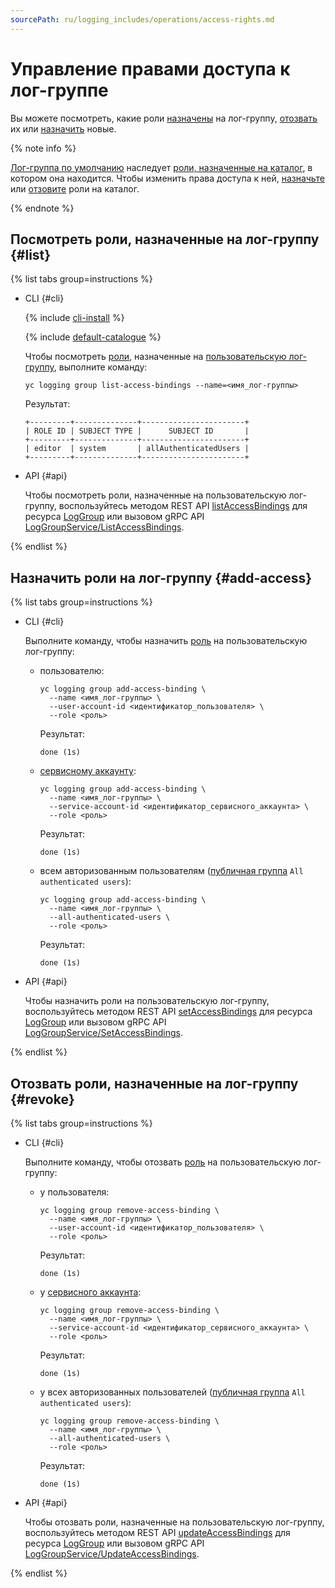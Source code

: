 ```yaml
---
sourcePath: ru/logging_includes/operations/access-rights.md
---
```

# Управление правами доступа к лог-группе

Вы можете посмотреть, какие роли [назначены](#list) на лог-группу, [отозвать](#revoke) их или [назначить](#add-access) новые.

{% note info %}

[Лог-группа по умолчанию](../concepts/log-group.md) наследует [роли, назначенные на каталог](../../iam/operations/roles/get-assigned-roles.md), в котором она находится. Чтобы изменить права доступа к ней, [назначьте](../../iam/operations/roles/grant.md) или [отзовите](../../iam/operations/roles/revoke.md) роли на каталог.

{% endnote %}

## Посмотреть роли, назначенные на лог-группу {#list}

{% list tabs group=instructions %}

- CLI {#cli}

    {% include [cli-install](../../_includes/cli-install.md) %}
    
    {% include [default-catalogue](../../_includes/default-catalogue.md) %}

    Чтобы посмотреть [роли](../security/index.md), назначенные на [пользовательскую лог-группу](../concepts/log-group.md), выполните команду:

    ```
    yc logging group list-access-bindings --name=<имя_лог-группы>
    ```

    Результат:

    ```
    +---------+--------------+-----------------------+
    | ROLE ID | SUBJECT TYPE |      SUBJECT ID       |
    +---------+--------------+-----------------------+
    | editor  | system       | allAuthenticatedUsers |
    +---------+--------------+-----------------------+
    ```

- API {#api}

  Чтобы посмотреть роли, назначенные на пользовательскую лог-группу, воспользуйтесь методом REST API [listAccessBindings](../api-ref/LogGroup/listAccessBindings.md) для ресурса [LogGroup](../api-ref/LogGroup/index.md) или вызовом gRPC API [LogGroupService/ListAccessBindings](../api-ref/grpc/LogGroup/listAccessBindings.md).

{% endlist %}

## Назначить роли на лог-группу {#add-access}

{% list tabs group=instructions %}

- CLI {#cli}

    Выполните команду, чтобы назначить [роль](../security/index.md) на пользовательскую лог-группу:

    * пользователю:

        ```
        yc logging group add-access-binding \
          --name <имя_лог-группы> \
          --user-account-id <идентификатор_пользователя> \
          --role <роль>
        ```

        Результат:

        ```
        done (1s)
        ```

    * [сервисному аккаунту](../../iam/concepts/users/service-accounts.md):

        ```
        yc logging group add-access-binding \
          --name <имя_лог-группы> \
          --service-account-id <идентификатор_сервисного_аккаунта> \
          --role <роль>
        ```

        Результат:

        ```
        done (1s)
        ```

    * всем авторизованным пользователям ([публичная группа](../../iam/concepts/access-control/public-group.md) `All authenticated users`):

        ```
        yc logging group add-access-binding \
          --name <имя_лог-группы> \
          --all-authenticated-users \
          --role <роль>
        ```

        Результат:

        ```
        done (1s)
        ```

- API {#api}

  Чтобы назначить роли на пользовательскую лог-группу, воспользуйтесь методом REST API [setAccessBindings](../api-ref/LogGroup/setAccessBindings.md) для ресурса [LogGroup](../api-ref/LogGroup/index.md) или вызовом gRPC API [LogGroupService/SetAccessBindings](../api-ref/grpc/LogGroup/setAccessBindings.md).

{% endlist %}

## Отозвать роли, назначенные на лог-группу {#revoke}

{% list tabs group=instructions %}

- CLI {#cli}

    Выполните команду, чтобы отозвать [роль](../security/index.md) на пользовательскую лог-группу:

    * у пользователя:

        ```
        yc logging group remove-access-binding \
          --name <имя_лог-группы> \
          --user-account-id <идентификатор_пользователя> \
          --role <роль>
        ```
    
        Результат:
    
        ```
        done (1s)
        ```

    * у [сервисного аккаунта](../../iam/concepts/users/service-accounts.md):

        ```
        yc logging group remove-access-binding \
          --name <имя_лог-группы> \
          --service-account-id <идентификатор_сервисного_аккаунта> \
          --role <роль>
        ```

        Результат:

        ```
        done (1s)
        ```

    * у всех авторизованных пользователей ([публичная группа](../../iam/concepts/access-control/public-group.md) `All authenticated users`):

        ```
        yc logging group remove-access-binding \
          --name <имя_лог-группы> \
          --all-authenticated-users \
          --role <роль>
        ```

        Результат:

        ```
        done (1s)
        ```

- API {#api}

  Чтобы отозвать роли, назначенные на пользовательскую лог-группу, воспользуйтесь методом REST API [updateAccessBindings](../api-ref/LogGroup/updateAccessBindings.md) для ресурса [LogGroup](../api-ref/LogGroup/index.md) или вызовом gRPC API [LogGroupService/UpdateAccessBindings](../api-ref/grpc/LogGroup/updateAccessBindings.md).

{% endlist %}

